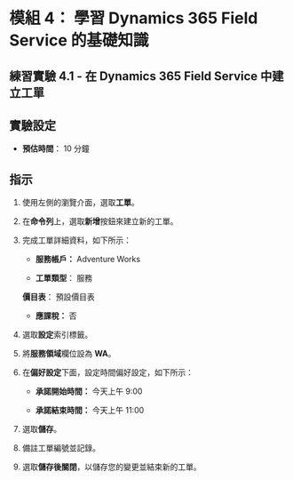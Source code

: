 ﻿---
lab:
    title: '實驗 4.1： 在 Dynamics 365 Field Service 中建立工單'
    module: '模組 4： 學習 Microsoft Dynamics 365 Field Service 的基礎知識'
---

模組 4： 學習 Dynamics 365 Field Service 的基礎知識
========================

## 練習實驗 4.1 - 在 Dynamics 365 Field Service 中建立工單

## 實驗設定

  - **預估時間**： 10 分鐘

## 指示

1. 使用左側的瀏覽介面，選取**工單**。

2. 在**命令列**上，選取**新增**按鈕來建立新的工單。

3. 完成工單詳細資料，如下所示：

	- **服務帳戶：** Adventure Works

	- **工單類型**： 服務

	**價目表**： 預設價目表

	- **應課稅：** 否

4. 選取**設定**索引標籤。

5. 將**服務領域**欄位設為 **WA**。

6. 在**偏好設定**下面，設定時間偏好設定，如下所示：

	- **承諾開始時間：** 今天上午 9:00

	- **承諾結束時間：** 今天上午 11:00

7. 選取**儲存**。

8. 備註工單編號並記錄。 

9. 選取**儲存後關閉**，以儲存您的變更並結束新的工單。
